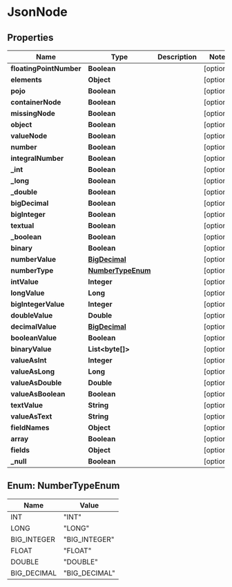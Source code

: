 # JsonNode

## Properties
Name | Type | Description | Notes
------------ | ------------- | ------------- | -------------
**floatingPointNumber** | **Boolean** |  |  [optional]
**elements** | **Object** |  |  [optional]
**pojo** | **Boolean** |  |  [optional]
**containerNode** | **Boolean** |  |  [optional]
**missingNode** | **Boolean** |  |  [optional]
**object** | **Boolean** |  |  [optional]
**valueNode** | **Boolean** |  |  [optional]
**number** | **Boolean** |  |  [optional]
**integralNumber** | **Boolean** |  |  [optional]
**_int** | **Boolean** |  |  [optional]
**_long** | **Boolean** |  |  [optional]
**_double** | **Boolean** |  |  [optional]
**bigDecimal** | **Boolean** |  |  [optional]
**bigInteger** | **Boolean** |  |  [optional]
**textual** | **Boolean** |  |  [optional]
**_boolean** | **Boolean** |  |  [optional]
**binary** | **Boolean** |  |  [optional]
**numberValue** | [**BigDecimal**](BigDecimal.md) |  |  [optional]
**numberType** | [**NumberTypeEnum**](#NumberTypeEnum) |  |  [optional]
**intValue** | **Integer** |  |  [optional]
**longValue** | **Long** |  |  [optional]
**bigIntegerValue** | **Integer** |  |  [optional]
**doubleValue** | **Double** |  |  [optional]
**decimalValue** | [**BigDecimal**](BigDecimal.md) |  |  [optional]
**booleanValue** | **Boolean** |  |  [optional]
**binaryValue** | **List&lt;byte[]&gt;** |  |  [optional]
**valueAsInt** | **Integer** |  |  [optional]
**valueAsLong** | **Long** |  |  [optional]
**valueAsDouble** | **Double** |  |  [optional]
**valueAsBoolean** | **Boolean** |  |  [optional]
**textValue** | **String** |  |  [optional]
**valueAsText** | **String** |  |  [optional]
**fieldNames** | **Object** |  |  [optional]
**array** | **Boolean** |  |  [optional]
**fields** | **Object** |  |  [optional]
**_null** | **Boolean** |  |  [optional]

<a name="NumberTypeEnum"></a>
## Enum: NumberTypeEnum
Name | Value
---- | -----
INT | &quot;INT&quot;
LONG | &quot;LONG&quot;
BIG_INTEGER | &quot;BIG_INTEGER&quot;
FLOAT | &quot;FLOAT&quot;
DOUBLE | &quot;DOUBLE&quot;
BIG_DECIMAL | &quot;BIG_DECIMAL&quot;
